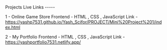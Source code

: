 Projects Live Links -----

1 - Online Game Store 
Frontend - HTML , CSS , JavaScript 
Link - https://yashp7531.github.io/Yash_Scifor/PROJECT/Mini%20Project%201/index.html

2 - My Portfolio
Frontend - HTML , CSS , JavaScript 
Link - https://yashportfolio7531.netlify.app/
